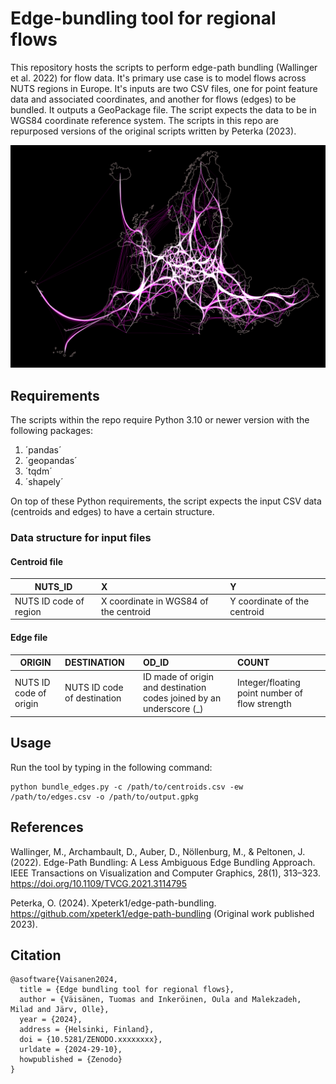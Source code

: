 # Edge-bundling tool for regional flows
This repository hosts the scripts to perform edge-path bundling (Wallinger et al. 2022) for flow data. It's primary use case is to model flows across NUTS regions in Europe. It's inputs are two CSV files, one for point feature data and associated coordinates, and another for flows (edges) to be bundled. It outputs a GeoPackage file. The script expects the data to be in WGS84 coordinate reference system. The scripts in this repo are repurposed versions of the original scripts written by Peterka (2023).

![Map of flows between continental NUTS 2 regions across Europe](od_edgebund_vis.png)

## Requirements

The scripts within the repo require Python 3.10 or newer version with the following packages:

1. ´pandas´
2. ´geopandas´
3. ´tqdm´
4. ´shapely´

On top of these Python requirements, the script expects the input CSV data (centroids and edges) to have a certain structure.

### Data structure for input files

#### Centroid file

| NUTS_ID | X | Y |
| ---- | :----- | :---------- |
| NUTS ID code of region | X coordinate in WGS84 of the centroid | Y coordinate of the centroid |

#### Edge file

| ORIGIN | DESTINATION | OD_ID | COUNT |
| ---- | :----- | :---------- | :---------- |
| NUTS ID code of origin | NUTS ID code of destination | ID made of origin and destination codes joined by an underscore (_) | Integer/floating point number of flow strength |

## Usage

Run the tool by typing in the following command:

```
python bundle_edges.py -c /path/to/centroids.csv -ew /path/to/edges.csv -o /path/to/output.gpkg
```

## References
Wallinger, M., Archambault, D., Auber, D., Nöllenburg, M., & Peltonen, J. (2022). Edge-Path Bundling: A Less Ambiguous Edge Bundling Approach. IEEE Transactions on Visualization and Computer Graphics, 28(1), 313–323. https://doi.org/10.1109/TVCG.2021.3114795

Peterka, O. (2024). Xpeterk1/edge-path-bundling. https://github.com/xpeterk1/edge-path-bundling (Original work published 2023).

## Citation

```
@asoftware{Vaisanen2024,
  title = {Edge bundling tool for regional flows},
  author = {Väisänen, Tuomas and Inkeröinen, Oula and Malekzadeh, Milad and Järv, Olle},
  year = {2024},
  address = {Helsinki, Finland},
  doi = {10.5281/ZENODO.xxxxxxxx},
  urldate = {2024-29-10},
  howpublished = {Zenodo}
}
```
